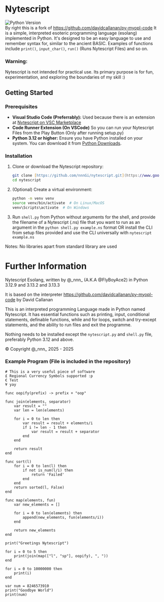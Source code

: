 # Nytescript
![Python Version](https://img.shields.io/badge/Python-%3E=3.12-blue.svg) \
By right this is a fork of https://github.com/davidcallanan/py-myopl-code
It is a simple, interpreted esoteric programming language (esolang) implemented in Python. It's designed to be an easy language to use and remember syntax for,
similar to the ancient BASIC. Examples of functions include ```print()```, ```input_char()```, ```run()``` (Runs Nytescript Files) and so on.

### Warning:
Nytescript is not intended for practical use. Its primary purpose is for fun, experimentation, and exploring the boundaries of my skill :)

## Getting Started
### Prerequisites

* **Visual Studio Code (Preferrably):** Used because there is an extension at [Nytescript on VSC Marketplace](https://marketplace.visualstudio.com/items?itemName=nnnGitHub.nytescript)
* **Code Runner Extension (On VSCode)** So you can run your Nytescript Files from the Play Button (Only after running setup.py)
* **Python 3.12 or higher:** Ensure you have Python installed on your system. You can download it from [Python Downloads](https://www.python.org/downloads/).

### Installation
1.  Clone or download the Nytescript repository:
    ```zsh
    git clone [https://github.com/nnnGi/nytescript.git](https://www.google.com/search?q=https://github.com/nnnGi/nytescript.git)
    cd nytescript
    ```
2. (Optional) Create a virtual environment:
    ```zsh
	python -m venv venv
    source venv/bin/activate  # On Linux/MacOS
    venv\Scripts\activate  # On Windows
    ```
3. Run ```shell.py``` from Python without arguments for the shell, and provide the filename of a Nytescript (.ns) file that you want to run as an argument in the ```python shell.py example.ns``` format OR install the CLI from setup files provided and use the CLI universally with ```nytescript example.ns```

Notes: No libraries apart from standard library are used

# Further Information
Nytescript Esolang, written by @\_nnn_ (A.K.A @FlyBoyAce2) in Python 3.12.9 and 3.13.2 and 3.13.3	

It is based on the interpreter https://github.com/davidcallanan/py-myopl-code by David Callanan

This is an interpreted programming Language made in Python named Nytescript. It has essential functions such as
printing, input, conditional statements, definable functions, while and for loops, switch and try-except statements, and the ability to run files and 
exit the programme.

Nothing needs to be installed except the ```nytescript.py``` and ```shell.py``` file, preferably Python 3.12 and above.

© Copyright @\_nnn_ 2025 - 2025

### Example Program (File is included in the repository)

```
# This is a very useful piece of software
£ Regional Currency Symbols supported :p
€ Test
¥ yay

func oopify(prefix) -> prefix + "oop"

func join(elements, separator)
	var result = ""
	var len = len(elements)

	for i = 0 to len then
		var result = result + elements/i
		if i != len - 1 then 
			var result = result + separator
		end
	end

	return result
end

func sort(l)
    for i = 0 to len(l) then
        if not is_num(l/i) then
            return 'Failed'
        end
    end
    return sorted(l, False)
end

func map(elements, fun)
	var new_elements = []

	for i = 0 to len(elements) then
		append(new_elements, fun(elements/i))
	end

	return new_elements
end

print("Greetings Nytescript")

for i = 0 to 5 then
	print(join(map(["l", "sp"], oopify), ", "))
end

for i = 0 to 10000000 then
	print(i)
end

var num = 8246573910
print("Goodbye World")
print(num)
```
